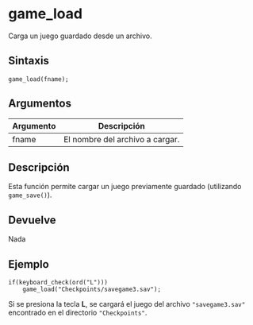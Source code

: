# game_load

Carga un juego guardado desde un archivo.

## Sintaxis

  
```gml  
game_load(fname);  
```  

## Argumentos

Argumento|Descripción|  
---|---|  
fname|El nombre del archivo a cargar.|  

## Descripción

Esta función permite cargar un juego previamente guardado (utilizando `game_save()`).

## Devuelve

Nada

## Ejemplo

  
```gml  
if(keyboard_check(ord("L")))  
    game_load("Checkpoints/savegame3.sav");  
```  
Si se presiona la tecla **L**, se cargará el juego del archivo `"savegame3.sav"` encontrado en el directorio `"Checkpoints"`.